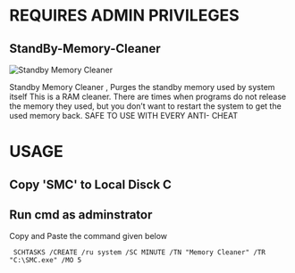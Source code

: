 # REQUIRES ADMIN PRIVILEGES
## StandBy-Memory-Cleaner

![Standby Memory Cleaner](https://media.discordapp.net/attachments/641599568743628822/931596622708748299/PinClipart.com_good-memory-clipart_3914364.png?width=635&height=499)

Standby Memory Cleaner , Purges the standby memory used by system itself 
This is a RAM cleaner. There are times when programs do not release the memory they used,
but you don’t want to restart the system to get the used memory back.
SAFE TO USE WITH EVERY ANTI- CHEAT 

# USAGE
## Copy 'SMC' to Local Disck C
## Run cmd as adminstrator
Copy and Paste the command given below

``` SCHTASKS /CREATE /ru system /SC MINUTE /TN "Memory Cleaner" /TR "C:\SMC.exe" /MO 5```
